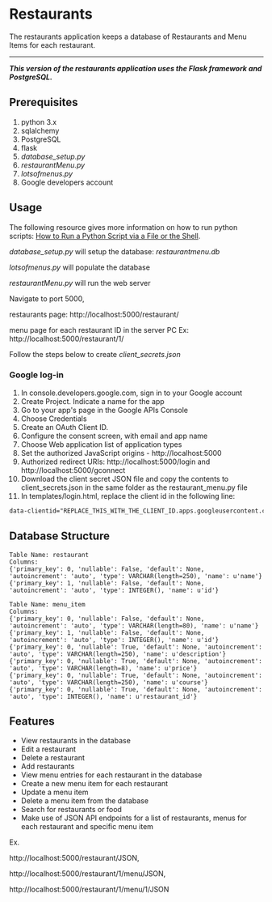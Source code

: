 # Restaurants

The restaurants application keeps a database of Restaurants and Menu Items for each restaurant.

---

_**This version of the restaurants application uses the Flask framework and PostgreSQL.**_

## Prerequisites

1. python 3.x
2. sqlalchemy
3. PostgreSQL
4. flask
5. _database_setup.py_
6. _restaurantMenu.py_
7. _lotsofmenus.py_ 
8. Google developers account

## Usage

The following resource gives more information on how to run python scripts: 
[How to Run a Python Script via a File or the Shell](https://www.pythoncentral.io/execute-python-script-file-shell/).

_database_setup.py_ will setup the database: _restaurantmenu.db_

_lotsofmenus.py_ will populate the database

_restaurantMenu.py_ will run the web server 

Navigate to port 5000, 

restaurants page: http://localhost:5000/restaurant/

menu page for each restaurant ID in the server PC
Ex: http://localhost:5000/restaurant/1/

Follow the steps below to create _client_secrets.json_

### Google log-in

1. In console.developers.google.com, sign in to your Google account
2. Create Project. Indicate a name for the app
3. Go to your app's page in the Google APIs Console
4. Choose Credentials
5. Create an OAuth Client ID.
6. Configure the consent screen, with email and app name
7. Choose Web application list of application types
8. Set the authorized JavaScript origins - http://localhost:5000
9. Authorized redirect URIs: http://localhost:5000/login and http://localhost:5000/gconnect
10. Download the client secret JSON file and copy the contents to client_secrets.json in the same folder as the restaurant_menu.py file
11. In templates/login.html, replace the client id in the following line:
```html
data-clientid="REPLACE_THIS_WITH_THE_CLIENT_ID.apps.googleusercontent.com"
```

## Database Structure

```
Table Name: restaurant
Columns:
{'primary_key': 0, 'nullable': False, 'default': None, 'autoincrement': 'auto', 'type': VARCHAR(length=250), 'name': u'name'}
{'primary_key': 1, 'nullable': False, 'default': None, 'autoincrement': 'auto', 'type': INTEGER(), 'name': u'id'}

Table Name: menu_item
Columns:
{'primary_key': 0, 'nullable': False, 'default': None, 'autoincrement': 'auto', 'type': VARCHAR(length=80), 'name': u'name'}
{'primary_key': 1, 'nullable': False, 'default': None, 'autoincrement': 'auto', 'type': INTEGER(), 'name': u'id'}
{'primary_key': 0, 'nullable': True, 'default': None, 'autoincrement': 'auto', 'type': VARCHAR(length=250), 'name': u'description'}
{'primary_key': 0, 'nullable': True, 'default': None, 'autoincrement': 'auto', 'type': VARCHAR(length=8), 'name': u'price'}
{'primary_key': 0, 'nullable': True, 'default': None, 'autoincrement': 'auto', 'type': VARCHAR(length=250), 'name': u'course'}
{'primary_key': 0, 'nullable': True, 'default': None, 'autoincrement': 'auto', 'type': INTEGER(), 'name': u'restaurant_id'}
```

## Features

- View restaurants in the database
- Edit a restaurant
- Delete a restaurant
- Add restaurants
- View menu entries for each restaurant in the database
- Create a new menu item for each restaurant
- Update a menu item 
- Delete a menu item from the database
- Search for restaurants or food
- Make use of JSON API endpoints for a list of restaurants, menus for each restaurant and specific menu item

Ex. 

http://localhost:5000/restaurant/JSON, 

http://localhost:5000/restaurant/1/menu/JSON, 

http://localhost:5000/restaurant/1/menu/1/JSON
